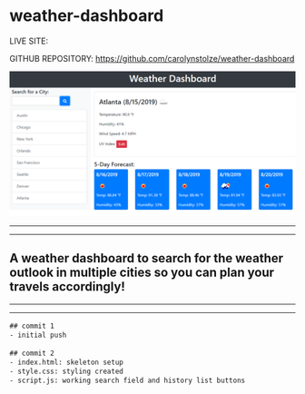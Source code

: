 # weather-dashboard

LIVE SITE:
<!-- https://carolynstolze.github.io/weather-dashboard.github.io/ -->

GITHUB REPOSITORY:
https://github.com/carolynstolze/weather-dashboard

![weather dashboard](Assets/06-server-side-apis-homework-demo.png)


- - -
- - -

## A weather dashboard to search for the weather outlook in multiple cities so you can plan your travels accordingly! 

- - -
- - -

```
## commit 1
- initial push

## commit 2
- index.html: skeleton setup
- style.css: styling created
- script.js: working search field and history list buttons